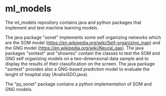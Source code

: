 # ml_models

The ml_models repository contains java and python packages that implement and test machine learning models. 

The java package "sonet" implements some self organizing networks which are the SOM model (https://en.wikipedia.org/wiki/Self-organizing_map) and the GNG model (https://en.wikipedia.org/wiki/Neural_gas).
The java packages "sontest" and "showres" contain the classes to test the SOM and GNG self organizing models on a two-dimensional data sample and to display the results of their classification on the screen. 
The java package "sontest" provides also a GNG-based prediction model to evaluate the lenght of hospital stay (AnalisiSDO.java).

The "py_sonet" package contains a python implementation of SOM and GNG models.

